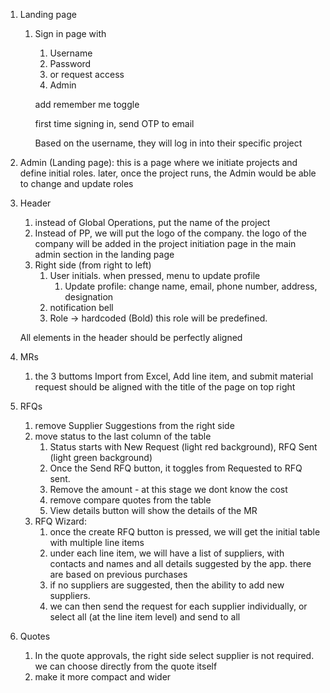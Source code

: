 1. Landing page
    1. Sign in page with
        1. Username
        2. Password
        3. or request access
        4. Admin
        
        add remember me toggle
        
        first time signing in, send OTP to email
        
        Based on the username, they will log in into their specific project

2. Admin (Landing page): this is a page where we initiate projects and define initial roles. later, once the project runs, the Admin would be able to change and update roles


3. Header
    1. instead of Global Operations, put the name of the project
    2. Instead of PP, we will put the logo of the company. the logo of the company will be added in the project initiation page in the main admin section in the landing page
    3. Right side (from right to left)
        1. User initials. when pressed, menu to update profile
            1. Update profile: change name, email, phone number, address, designation 
        2. notification bell
        3. Role → hardcoded (Bold) this role will be predefined. 
    
    All elements in the header should be perfectly aligned

4. MRs
    1. the 3 buttoms Import from Excel, Add line item, and submit material request should be aligned with the title of the page on top right

5. RFQs
    1. remove Supplier Suggestions from the right side
    2. move status to the last column of the table
        1. Status starts with New Request (light red background), RFQ Sent (light green background)
        2. Once the Send RFQ button, it toggles from Requested to RFQ sent.
        3. Remove the amount - at this stage we dont know the cost
        4. remove compare quotes from the table
        5. View details button will show the details of the MR
    3. RFQ Wizard:
        1. once the create RFQ button is pressed, we will get the initial table with multiple line items
        2. under each line item, we will have a list of suppliers, with contacts and names and all details suggested by the app. there are based on previous purchases
        3. if no suppliers are suggested, then the ability to add new suppliers.
        4. we can then send the request for each supplier individually, or select all (at the line item level) and send to all

6. Quotes
    1. In the quote approvals, the right side select supplier is not required. we can choose directly from the quote itself
    2. make it more compact and wider